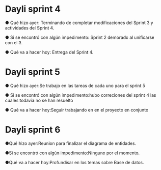<h1>Dayli sprint 4</h1>

<p>● Qué hizo ayer: Terminando de completar modificaciones del Sprint 3 y actividades del Sprint 4.</p>
<p>● Si se encontró con algún impedimento: Sprint 2 demorado al unificarse con el 3.</p>
<p>● Qué va a hacer hoy: Entrega del Sprint 4.</p>

<h1>Dayli sprint 5</h1>

<p>● Qué hizo ayer:Se trabajo en las tareas de cada uno para el sprint 5  </p>
<p>● Si se encontró con algún impedimento:hubo correciones del sprint 4 las cuales todavia no se han resuelto </p>
<p>● Qué va a hacer hoy:Seguir trabajando en en el proyecto en conjunto</p>

<h1>Dayli sprint 6</h1>
<p>●Qué hizo ayer:Reunion para finalizar el diagrama de entidades.</p>
<p>●Si se encontró con algún impedimento:Ninguno por el momento.</p>
<p>●Qué va a hacer hoy:Profundisar en los temas sobre Base de datos.</p>
